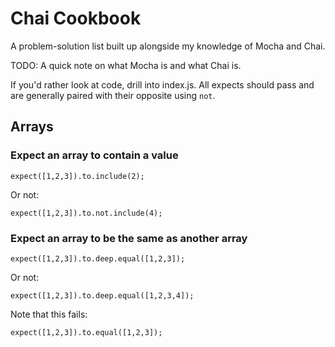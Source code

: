 # Chai Cookbook

A problem-solution list built up alongside my knowledge of Mocha and Chai.

TODO: A quick note on what Mocha is and what Chai is.

If you'd rather look at code, drill into index.js. All expects should pass and are generally paired with their opposite using `not`.

## Arrays

### Expect an array to contain a value

`expect([1,2,3]).to.include(2);`

Or not:

`expect([1,2,3]).to.not.include(4);`

### Expect an array to be the same as another array

`expect([1,2,3]).to.deep.equal([1,2,3]);`

Or not:

`expect([1,2,3]).to.deep.equal([1,2,3,4]);`

Note that this fails:

`expect([1,2,3]).to.equal([1,2,3]);`
